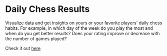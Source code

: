 # Daily Chess Results

Visualize data and get insights on yours or your favorite players' daily chess habits.
For example, in which day of the week do you play the most and when do you get better results?
Does your rating improve or decrease with the number of games played?

Check it out [here](https://daily-chess-results-production.up.railway.app/) 